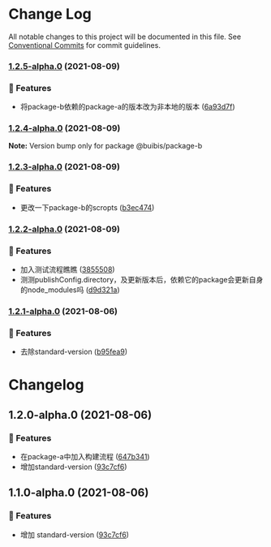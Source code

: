 # Change Log

All notable changes to this project will be documented in this file.
See [Conventional Commits](https://conventionalcommits.org) for commit guidelines.

### [1.2.5-alpha.0](https://github.com/zqinmiao/lerna-example/compare/@buibis/package-b@1.2.4-alpha.0...@buibis/package-b@1.2.5-alpha.0) (2021-08-09)


### 🎸 Features

* 将package-b依赖的package-a的版本改为非本地的版本 ([6a93d7f](https://github.com/zqinmiao/lerna-example/commit/6a93d7f604d9bee965435b7f15f83ae20d411e8c))



### [1.2.4-alpha.0](https://github.com/zqinmiao/lerna-example/compare/@buibis/package-b@1.2.3-alpha.0...@buibis/package-b@1.2.4-alpha.0) (2021-08-09)

**Note:** Version bump only for package @buibis/package-b





### [1.2.3-alpha.0](https://github.com/zqinmiao/lerna-example/compare/@buibis/package-b@1.2.2-alpha.0...@buibis/package-b@1.2.3-alpha.0) (2021-08-09)


### 🎸 Features

* 更改一下package-b的scropts ([b3ec474](https://github.com/zqinmiao/lerna-example/commit/b3ec474f6c738a09b369f9ecd87be16b9dd0b17b))



### [1.2.2-alpha.0](https://github.com/zqinmiao/lerna-example/compare/@buibis/package-b@1.2.1-alpha.0...@buibis/package-b@1.2.2-alpha.0) (2021-08-09)


### 🎸 Features

* 加入测试流程瞧瞧 ([3855508](https://github.com/zqinmiao/lerna-example/commit/38555080682b6e1dcac21acc251e236a09010ae3))
* 测测publishConfig.directory，及更新版本后，依赖它的package会更新自身的node_modules吗 ([d9d321a](https://github.com/zqinmiao/lerna-example/commit/d9d321a678a288003183c3ffbb2bb463b87c5f5e))



### [1.2.1-alpha.0](https://github.com/zqinmiao/lerna-example/compare/@buibis/package-b@1.2.0-alpha.0...@buibis/package-b@1.2.1-alpha.0) (2021-08-06)


### 🎸 Features

* 去除standard-version ([b95fea9](https://github.com/zqinmiao/lerna-example/commit/b95fea916196ba4ad9fff3d27f3c2f3d534fac36))



# Changelog
## 1.2.0-alpha.0 (2021-08-06)


### 🎸 Features

* 在package-a中加入构建流程 ([647b341](https://github.com/zqinmiao/lerna-example/commit/647b3414b76b7f766b7786f9c037eb7b3f858fbf))
* 增加standard-version ([93c7cf6](https://github.com/zqinmiao/lerna-example/commit/93c7cf623209dcdfaccb70fd818148dfcc0cad35))

## 1.1.0-alpha.0 (2021-08-06)

### 🎸 Features

- 增加 standard-version ([93c7cf6](https://github.com/zqinmiao/lerna-example/commit/93c7cf623209dcdfaccb70fd818148dfcc0cad35))
